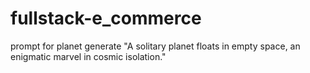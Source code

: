 # fullstack-e_commerce
prompt for planet generate "A solitary planet floats in empty space, an enigmatic marvel in cosmic isolation."